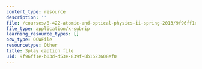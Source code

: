 ```yaml
---
content_type: resource
description: ''
file: /courses/8-422-atomic-and-optical-physics-ii-spring-2013/9f96ff1eb03dd53e839f0b1623608ef0_8NiJSP-iE74.srt
file_type: application/x-subrip
learning_resource_types: []
ocw_type: OCWFile
resourcetype: Other
title: 3play caption file
uid: 9f96ff1e-b03d-d53e-839f-0b1623608ef0
---
```

